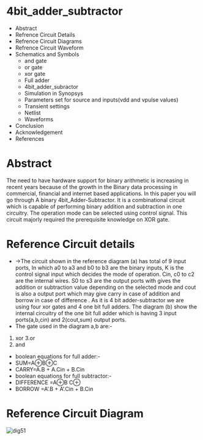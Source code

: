 # 4bit_adder_subtractor
* Abstract
* Refrence Circuit Details
* Refrence Circuit Diagrams
* Refrence Circuit Waveform
* Schematics and Symbols 
   * and gate
   * or gate
   * xor gate
   * Full adder
   * 4bit_adder_subractor
   * Simulation in Synopsys
   * Parameters set for source and inputs(vdd and vpulse values)
   * Transient settings
   * Netlist
   * Waveforms
* Conclusion
* Acknowledgement
* References

# Abstract
  The need to have hardware support for binary arithmetic is increasing in recent years because of the growth in the Binary data processing in 
  commercial, financial and internet based applications. In this paper you will go through A binary 4bit_Adder-Subtractor. 
  It is a combinational circuit which is capable of performing binary addition and subtraction in one circuitry. The operation mode can be selected using control signal.
  This circuit majorly required the prerequisite knowledge on XOR gate.

# Reference Circuit details
* →The circuit shown in the reference diagram 
(a) has 
total of 9 input ports, In which a0 to a3 and b0
to b3 are the binary inputs, K is the control 
signal input which decides the mode of 
operation. Cin, c0 to c2 are the internal wires. 
S0 to s3 are the output ports with gives the 
addition or subtraction value depending on the
selected mode and cout is also a output port 
which may give carry in case of addition and 
borrow in case of difference .
As it is 4 bit adder-subtractor we are using 
four xor gates and 4 one bit full adders.
The diagram (b) show the internal circuitry of 
the one bit full adder which is having 3 input 
ports(a,b,cin) and 2(cout,sum) output ports.
* The gate used in the diagram a,b are:-
1. xor 3.or
2. and
* boolean equations for full adder:-
* SUM=A⊕B⊕C
* CARRY=A.B + A.Cin + B.Cin
* boolean equations for full subtractor:-
* DIFFERENCE =A⊕B C⊕
* BORROW =A’.B + A’.Cin + B.Cin

# Reference Circuit Diagram
![dig51](https://user-images.githubusercontent.com/92252344/155161891-ec27472e-3103-4866-9f40-855cd4e984a6.png)

